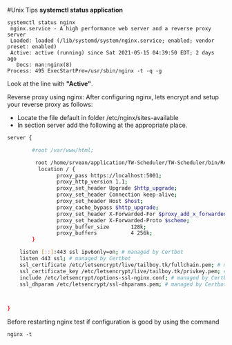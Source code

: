 
#Unix Tips
**systemctl status application**

	systemctl status nginx
	 nginx.service - A high performance web server and a reverse proxy server
     Loaded: loaded (/lib/systemd/system/nginx.service; enabled; vendor preset: enabled)
     Active: active (running) since Sat 2021-05-15 04:39:50 EDT; 2 days ago
       Docs: man:nginx(8)
    Process: 495 ExecStartPre=/usr/sbin/nginx -t -q -g
Look at the line with **"Active"**.

Reverse proxy using nginx:
After configuring nginx, lets encrypt and setup your reverse proxy as follows:

 - Locate the file default in folder /etc/nginx/sites-available
 - In section server add the following at the appropriate place.

```sh
server {

        #root /var/www/html;

         root /home/srvean/application/TW-Scheduler/TW-Scheduler/bin/Release/net5.0;
          location / {
                proxy_pass https://localhost:5001;
                proxy_http_version 1.1;
                proxy_set_header Upgrade $http_upgrade;
                proxy_set_header Connection keep-alive;
                proxy_set_header Host $host;
                proxy_cache_bypass $http_upgrade;
                proxy_set_header X-Forwarded-For $proxy_add_x_forwarded_for;
                proxy_set_header X-Forwarded-Proto $scheme;
                proxy_buffer_size       128k;
                proxy_buffers           4 256k;
        }

    listen [::]:443 ssl ipv6only=on; # managed by Certbot
    listen 443 ssl; # managed by Certbot
    ssl_certificate /etc/letsencrypt/live/tailboy.tk/fullchain.pem; # managed by Certbot
    ssl_certificate_key /etc/letsencrypt/live/tailboy.tk/privkey.pem; # managed by Certbot
    include /etc/letsencrypt/options-ssl-nginx.conf; # managed by Certbot
    ssl_dhparam /etc/letsencrypt/ssl-dhparams.pem; # managed by Certbot



}
```
Before restarting nginx test if configuration is good by using the command 

	nginx -t

<!--stackedit_data:
eyJoaXN0b3J5IjpbLTE3MjMxODE3NDEsLTM4NjYxOTUyNiwtOD
M5NjA2ODAwXX0=
-->